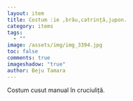 ```yaml
---
layout: item
title: Costum :ie ,brâu,catrință,jupon.
category: items
tags:
  - ""
image: /assets/img/img_3394.jpg
toc: false
comments: true
imageshadow: "true"
author: Beju Tamara
---
```

Costum  cusut manual în cruciuliță.